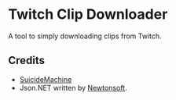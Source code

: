# Twitch Clip Downloader
A tool to simply downloading clips from Twitch.

Credits
-------
  * [SuicideMachine](http://twitch.tv/suicidemachine)
  * Json.NET written by [Newtonsoft](https://www.newtonsoft.com/json).